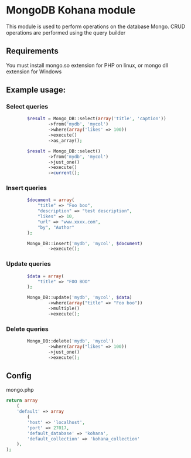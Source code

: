 # MongoDB Kohana module

This module is used to perform operations on the database Mongo.
CRUD operations are performed using the query builder

## Requirements

You must install mongo.so extension for PHP on linux, or mongo dll extension for
Windows

## Example usage:

### Select queries

```php
        $result = Mongo_DB::select(array('title', 'caption'))
                ->from('mydb', 'mycol')
                ->where(array('likes' => 100))
                ->execute()
                ->as_array();

```

```php
        $result = Mongo_DB::select()
                ->from('mydb', 'mycol')
                ->just_one()
                ->execute()
                ->current();

```

### Insert queries

```php
        $document = array(
            "title" => "Foo boo",
            "description" => "test description",
            "likes" => 10,
            "url" => "www.xxxx.com",
            "by", "Author"
        );

        Mongo_DB::insert('mydb', 'mycol', $document)
                ->execute();

```

### Update queries

```php
        $data = array(
            "title" => "FOO BOO"
        );

        Mongo_DB::update('mydb', 'mycol', $data)
                ->where(array("title" => "Foo boo"))
                ->multiple()
                ->execute();

```

### Delete queries

```php
        Mongo_DB::delete('mydb', 'mycol')
                ->where(array("likes" => 100))
                ->just_one()
                ->execute();

```

## Config

mongo.php

```php
return array
    (
    'default' => array
        (
        'host' => 'localhost',
        'port' => 27017,
        'default_database' => 'kohana',
        'default_collection' => 'kohana_collection'
    ),
);

```

